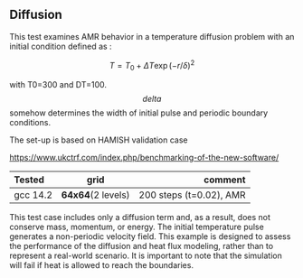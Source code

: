 ## Diffusion

This test examines AMR behavior in a temperature diffusion problem with an initial condition defined as :

$$
T =  T_0 + \Delta T  \exp(-r/\delta)^2
$$

with T0=300 and DT=100. $$delta$$ somehow determines the width
of initial pulse and periodic boundary conditions.

The set-up is based on HAMISH validation case

https://www.ukctrf.com/index.php/benchmarking-of-the-new-software/


Tested       |          grid | comment
:----------- |:-------------:| -----------:
gcc 14.2     | **64x64**(2 levels)        |   200 steps (t=0.02), AMR

This test case includes only a diffusion term and, as a result, does not conserve mass, momentum, or energy. The initial temperature pulse generates a non-periodic velocity field. This example is designed to assess the performance of the diffusion and heat flux modeling, rather than to represent a real-world scenario. It is important to note that the simulation will fail if heat is allowed to reach the boundaries.